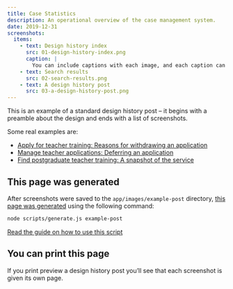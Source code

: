 ```yaml
---
title: Case Statistics
description: An operational overview of the case management system.
date: 2019-12-31
screenshots:
  items:
    - text: Design history index
      src: 01-design-history-index.png
      caption: |
        You can include captions with each image, and each caption can include markdown. This is a screenshot of the [index page](/).
    - text: Search results
      src: 02-search-results.png
    - text: A design history post
      src: 03-a-design-history-post.png
---
```


This is an example of a standard design history post – it begins with a preamble about the design and ends with a list of screenshots.

Some real examples are:

- [Apply for teacher training: Reasons for withdrawing an application](https://bat-design-history.netlify.app/apply-for-teacher-training/reason-for-withdraw/)
- [Manage teacher applications: Deferring an application](https://bat-design-history.netlify.app/manage-teacher-training-applications/deferring-applications-to-the-next-cycle/)
- [Find postgraduate teacher training: A snapshot of the service](https://bat-design-history.netlify.app/find-teacher-training/find-december-2019/)

## This page was generated

After screenshots were saved to the `app/images/example-post` directory, [this page was generated](https://github.com/x-govuk/govuk-design-history/pull/11/commits/473f5aca5d978a3d18ac188b98c6c8ef6c000713) using the following command:

```bash
node scripts/generate.js example-post
```

[Read the guide on how to use this script](/generate-a-page-of-screenshots/#generate-a-page-of-screenshots-from-a-folder-of-images)

## You can print this page

If you print preview a design history post you’ll see that each screenshot is given its own page.
